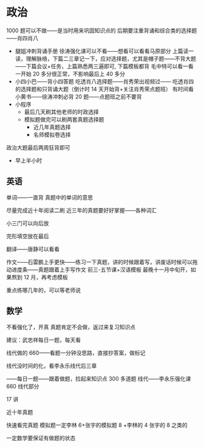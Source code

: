 # 政治

1000 题可以不做——是当时用来巩固知识点的
后期要注重背诵和综合类的选择题——肖四肖八

- 腿姐冲刺背诵手册
	徐涛强化课可以不看——想看可以看看马原部分
	上篇读一读，理解脉络，下篇二三章记一下，应对选择题，尤其是帽子题——不背大题——下篇会议+任务，上篇熟悉两三遍即可, 下篇模板都背
	毛中特可以看一看
	一开始 20 多分很正常，不影响最后上 40 多分
- 小四小巴——背小四答题
	吃透肖八选择题——肖秀荣出视频过——
	吃透肖四的选择题和只背诵大题（倒计时 14 天开始背+关注肖秀荣点题班）
	有时间看小黄书——徐涛冲刺必背 20 题——点题班之前不要背
- 小程序
	- 最后几天刷其他老师的时政选择
	- 模拟题做完可以刷两套真题选择题
		- 近几年真题选择
		- 名师模拟卷选择

政治大题最后两周狂背即可

- 早上半小时


## 英语
单词——一直背
真题中的单词的意思

尽量完成近十年阅读二刷
近三年的真题要好好掌握——各种词汇

小三门可以向后放

完形填空放在最后

翻译——唐静可以看看

作文——石雷鹏上手更快——练习一下真题，讲的时候跟着写，讲废话时候可以拖动进度条——真题跟着上手写作文
前三-五节课+汉语模板
最晚十一月中旬开，如果熬到 12 月，再考虑模板

重点练哪几年的，可以等老师说

## 数学

不看强化了，开真 
真题肯定不会做，返过来复习知识点

建议：武忠祥每日一题，每天看

线代做的 660——看题一分钟没思路，直接抄答案，做标记

线代没时间的化，看李永乐线代后三章

——每日一题——跟着做题，捡起来知识点
300 多道题
线代——李永乐强化课 660 线代部分

17 讲

近十年真题

快速看完真题
模拟题一定李林 6+张宇的模拟题 8 +李林的 4 张宇的 8 之类的


一定数学要保证有做题的状态


